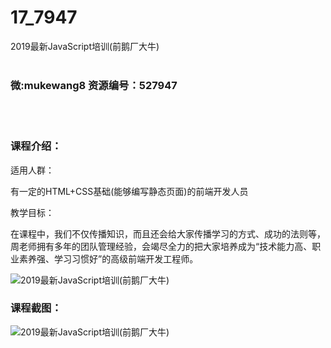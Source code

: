 # 17_7947
2019最新JavaScript培训(前鹅厂大牛)
<br/></br>
<h3>微:mukewang8 资源编号：527947</h3>
<br/></br>
<h3>课程介绍：</h3>
<p>适用人群：</p>
<p>有一定的HTML+CSS基础(能够编写静态页面)的前端开发人员</p>
<p>教学目标：</p>
<p>在课程中，我们不仅传播知识，而且还会给大家传播学习的方式、成功的法则等，周老师拥有多年的团队管理经验，会竭尽全力的把大家培养成为“技术能力高、职业素养强、学习习惯好”的高级前端开发工程师。</p>
<p><img src="https://www.ko996.com/wp-content/uploads/img/2019/10/2-41-300x189.png" alt="2019最新JavaScript培训(前鹅厂大牛)"></p>
<h3>课程截图：</h3>
<p><img src="https://www.ko996.com/wp-content/uploads/img/2019/10/1-82.png" alt="2019最新JavaScript培训(前鹅厂大牛)"></p>
